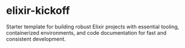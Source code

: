# elixir-kickoff
Starter template for building robust Elixir projects with essential tooling, containerized environments, and code documentation for fast and consistent development.
